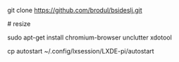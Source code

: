 git clone https://github.com/brodul/bsideslj.git

\# resize

sudo apt-get install chromium-browser unclutter xdotool

cp autostart ~/.config/lxsession/LXDE-pi/autostart
